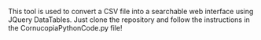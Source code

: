 This tool is used to convert a CSV file into a searchable web interface using JQuery DataTables.  Just clone the repository and follow the instructions in the CornucopiaPythonCode.py file!

